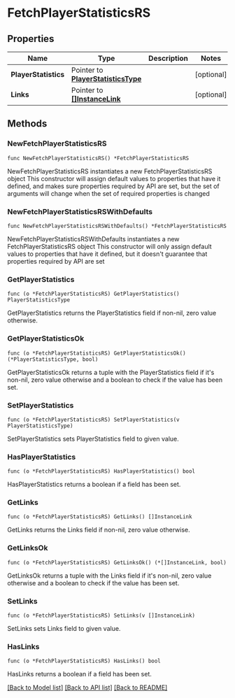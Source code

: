 # FetchPlayerStatisticsRS

## Properties

Name | Type | Description | Notes
------------ | ------------- | ------------- | -------------
**PlayerStatistics** | Pointer to [**PlayerStatisticsType**](PlayerStatisticsType.md) |  | [optional] 
**Links** | Pointer to [**[]InstanceLink**](InstanceLink.md) |  | [optional] 

## Methods

### NewFetchPlayerStatisticsRS

`func NewFetchPlayerStatisticsRS() *FetchPlayerStatisticsRS`

NewFetchPlayerStatisticsRS instantiates a new FetchPlayerStatisticsRS object
This constructor will assign default values to properties that have it defined,
and makes sure properties required by API are set, but the set of arguments
will change when the set of required properties is changed

### NewFetchPlayerStatisticsRSWithDefaults

`func NewFetchPlayerStatisticsRSWithDefaults() *FetchPlayerStatisticsRS`

NewFetchPlayerStatisticsRSWithDefaults instantiates a new FetchPlayerStatisticsRS object
This constructor will only assign default values to properties that have it defined,
but it doesn't guarantee that properties required by API are set

### GetPlayerStatistics

`func (o *FetchPlayerStatisticsRS) GetPlayerStatistics() PlayerStatisticsType`

GetPlayerStatistics returns the PlayerStatistics field if non-nil, zero value otherwise.

### GetPlayerStatisticsOk

`func (o *FetchPlayerStatisticsRS) GetPlayerStatisticsOk() (*PlayerStatisticsType, bool)`

GetPlayerStatisticsOk returns a tuple with the PlayerStatistics field if it's non-nil, zero value otherwise
and a boolean to check if the value has been set.

### SetPlayerStatistics

`func (o *FetchPlayerStatisticsRS) SetPlayerStatistics(v PlayerStatisticsType)`

SetPlayerStatistics sets PlayerStatistics field to given value.

### HasPlayerStatistics

`func (o *FetchPlayerStatisticsRS) HasPlayerStatistics() bool`

HasPlayerStatistics returns a boolean if a field has been set.

### GetLinks

`func (o *FetchPlayerStatisticsRS) GetLinks() []InstanceLink`

GetLinks returns the Links field if non-nil, zero value otherwise.

### GetLinksOk

`func (o *FetchPlayerStatisticsRS) GetLinksOk() (*[]InstanceLink, bool)`

GetLinksOk returns a tuple with the Links field if it's non-nil, zero value otherwise
and a boolean to check if the value has been set.

### SetLinks

`func (o *FetchPlayerStatisticsRS) SetLinks(v []InstanceLink)`

SetLinks sets Links field to given value.

### HasLinks

`func (o *FetchPlayerStatisticsRS) HasLinks() bool`

HasLinks returns a boolean if a field has been set.


[[Back to Model list]](../README.md#documentation-for-models) [[Back to API list]](../README.md#documentation-for-api-endpoints) [[Back to README]](../README.md)


